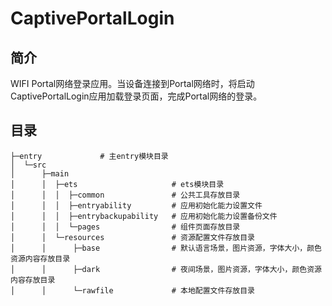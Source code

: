 # CaptivePortalLogin

## 简介
WIFI Portal网络登录应用。当设备连接到Portal网络时，将启动CaptivePortalLogin应用加载登录页面，完成Portal网络的登录。

## 目录

```
├─entry             # 主entry模块目录
│  └─src
│      ├─main
│      │  ├─ets                     # ets模块目录
│      │  │  ├─common               # 公共工具存放目录
│      │  │  ├─entryability         # 应用初始化能力设置文件
│      │  │  ├─entrybackupability   # 应用初始化能力设置备份文件
│      │  │  └─pages                # 组件页面存放目录
│      │  └─resources               # 资源配置文件存放目录
│      │      ├─base                # 默认语言场景，图片资源，字体大小，颜色资源内容存放目录
│      │      ├─dark                # 夜间场景，图片资源，字体大小，颜色资源内容存放目录
│      │      └─rawfile             # 本地配置文件存放目录
```
